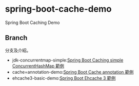 # spring-boot-cache-demo
Spring Boot Caching Demo

## Branch

分支及介紹。
- jdk-concurrentmap-simple:[Spring Boot Caching simple ConcurrentHashMap 範例](https://matthung0807.blogspot.com/2020/07/spring-boot-caching-simple.html)
- cache=annotation-demo:[Spring Boot Cache annotation 範例](https://matthung0807.blogspot.com/2020/07/spring-boot-caching-cacheevict.html)
- ehcache3-basic-demo:[Spring Boot Ehcache 3 範例](https://matthung0807.blogspot.com/2020/07/spring-boot-ehcache-3-jsr-107.html)


